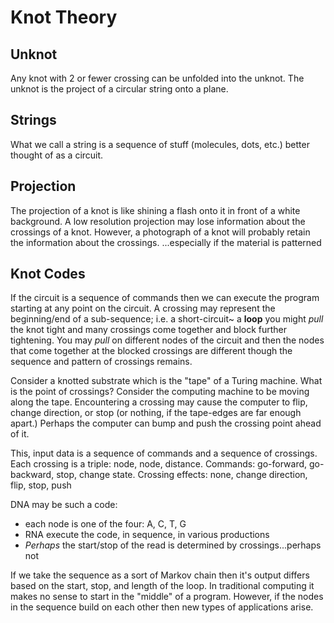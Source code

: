 # Knot Theory

## Unknot

Any knot with 2 or fewer crossing can be unfolded into the unknot.
The unknot is the project of a circular string onto a plane.


## Strings

What we call a string is a sequence of stuff (molecules, dots, etc.) better thought of as a circuit.



## Projection

The projection of a knot is like shining a flash onto it in front of a white background.
A low resolution projection may lose information about the crossings of a knot.
However, a photograph of a knot will probably retain the information about the crossings.
...especially if the material is patterned


## Knot Codes

If the circuit is a sequence of commands then we can execute the program starting at any point on the circuit.
A crossing may represent the beginning/end of a sub-sequence;  i.e. a short-circuit~ a __loop__
 you might _pull_ the knot tight and many crossings come together and block further tightening.
You may _pull_ on different nodes of the circuit and then the nodes that come together at the blocked crossings are different though the  sequence and pattern of crossings remains.

Consider a knotted substrate which is the "tape" of a Turing machine.
What is the point of crossings?
Consider the computing machine to be moving along the tape.
Encountering a crossing may cause the computer to flip, change direction, or stop (or nothing, if the tape-edges are far enough apart.)
Perhaps the computer can bump and push the crossing point ahead of it.

This, input data is a sequence of commands and a sequence of crossings.  Each crossing is a triple: node, node, distance.
Commands: go-forward, go-backward, stop, change state.
Crossing effects: none, change direction, flip, stop, push

DNA may be such a code:
- each node is one of the four: A, C, T, G
- RNA execute the code, in sequence, in various productions
- _Perhaps_ the start/stop of the read is determined by crossings...perhaps not

If we take the sequence as a sort of Markov chain then it's output differs based on the start, stop, and length of the loop.
In traditional computing it makes no sense to start in the "middle" of a program.
However, if the nodes in the sequence build on each other then new types of applications arise.